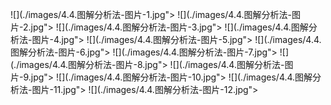 ﻿![](./images/4.4.图解分析法-图片-1.jpg"></div>
![](./images/4.4.图解分析法-图片-2.jpg"></div>
![](./images/4.4.图解分析法-图片-3.jpg"></div>
![](./images/4.4.图解分析法-图片-4.jpg"></div>
![](./images/4.4.图解分析法-图片-5.jpg"></div>
![](./images/4.4.图解分析法-图片-6.jpg"></div>
![](./images/4.4.图解分析法-图片-7.jpg"></div>
![](./images/4.4.图解分析法-图片-8.jpg"></div>
![](./images/4.4.图解分析法-图片-9.jpg"></div>
![](./images/4.4.图解分析法-图片-10.jpg"></div>
![](./images/4.4.图解分析法-图片-11.jpg"></div>
![](./images/4.4.图解分析法-图片-12.jpg"></div>
